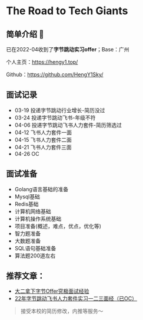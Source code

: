 # The Road to Tech Giants

## 简单介绍 👋

已在2022-04收到了**字节跳动实习offer**；Base：广州

个人主页：https://hengy1.top/

Github：https://github.com/HengY1Sky/

## 面试记录

- 03-19 投递字节跳动行业增长-简历没过
- 03-24 投递字节跳动飞书-年级不符
- 04-06 投递字节跳动飞书人力套件-简历筛选过
- 04-12 飞书人力套件一面
- 04-15 飞书人力套件二面
- 04-21 飞书人力套件三面
- 04-26 OC

## 面试准备

- Golang语言基础的准备
- Mysql基础
- Redis基础
- 计算机网络基础
- 计算机操作系统基础
- 项目准备(概述，难点，优点，优化等)
- 智力题准备
- 大数题准备
- SQL语句基础准备
- 算法题200道左右

##  推荐文章：

- [大二拿下字节Offer究极面试经验](https://www.nowcoder.com/discuss/943561) 
- [22年字节跳动飞书人力套件实习一二三面经（已OC）](https://www.nowcoder.com/discuss/942754)

> 接受本校的简历修改，内推等服务～
